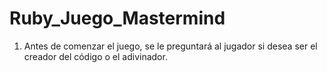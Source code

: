 # Ruby_Juego_Mastermind
    
 1. Antes de comenzar el juego, se le preguntará al jugador si desea ser el
creador del código o el adivinador.

